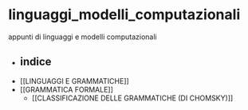 # linguaggi_modelli_computazionali
appunti di linguaggi e modelli computazionali
- ## indice
- [[LINGUAGGI E GRAMMATICHE]]
- [[GRAMMATICA FORMALE]]
	- [[CLASSIFICAZIONE DELLE GRAMMATICHE (DI CHOMSKY)]]